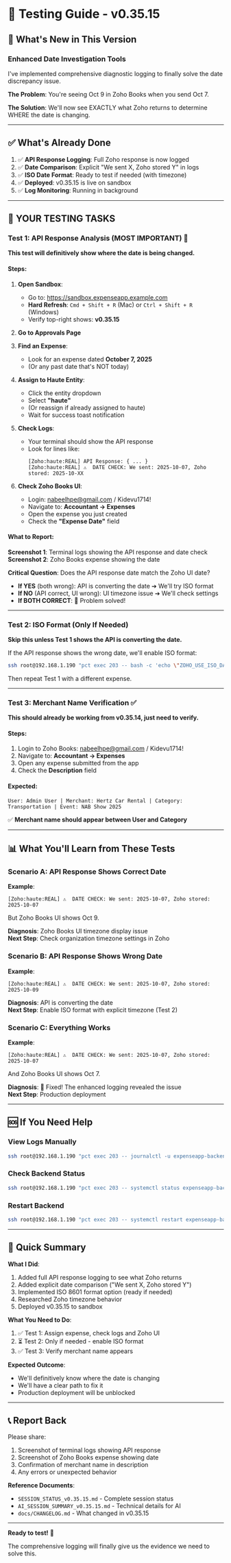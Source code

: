 # 🧪 Testing Guide - v0.35.15

## 🎯 What's New in This Version

### Enhanced Date Investigation Tools
I've implemented comprehensive diagnostic logging to finally solve the date discrepancy issue.

**The Problem**: You're seeing Oct 9 in Zoho Books when you send Oct 7.

**The Solution**: We'll now see EXACTLY what Zoho returns to determine WHERE the date is changing.

---

## ✅ What's Already Done

1. ✅ **API Response Logging**: Full Zoho response is now logged
2. ✅ **Date Comparison**: Explicit "We sent X, Zoho stored Y" in logs
3. ✅ **ISO Date Format**: Ready to test if needed (with timezone)
4. ✅ **Deployed**: v0.35.15 is live on sandbox
5. ✅ **Log Monitoring**: Running in background

---

## 🧪 YOUR TESTING TASKS

### Test 1: API Response Analysis (MOST IMPORTANT) 🔴

**This test will definitively show where the date is being changed.**

#### Steps:

1. **Open Sandbox**:
   - Go to: https://sandbox.expenseapp.example.com
   - **Hard Refresh**: `Cmd + Shift + R` (Mac) or `Ctrl + Shift + R` (Windows)
   - Verify top-right shows: **v0.35.15**

2. **Go to Approvals Page**

3. **Find an Expense**:
   - Look for an expense dated **October 7, 2025**
   - (Or any past date that's NOT today)

4. **Assign to Haute Entity**:
   - Click the entity dropdown
   - Select **"haute"**
   - (Or reassign if already assigned to haute)
   - Wait for success toast notification

5. **Check Logs**:
   - Your terminal should show the API response
   - Look for lines like:
     ```
     [Zoho:haute:REAL] API Response: { ... }
     [Zoho:haute:REAL] ⚠️  DATE CHECK: We sent: 2025-10-07, Zoho stored: 2025-10-XX
     ```

6. **Check Zoho Books UI**:
   - Login: nabeelhpe@gmail.com / Kidevu1714!
   - Navigate to: **Accountant → Expenses**
   - Open the expense you just created
   - Check the **"Expense Date"** field

#### What to Report:

**Screenshot 1**: Terminal logs showing the API response and date check
**Screenshot 2**: Zoho Books expense showing the date

**Critical Question**: Does the API response date match the Zoho UI date?

- **If YES** (both wrong): API is converting the date ➔ We'll try ISO format
- **If NO** (API correct, UI wrong): UI timezone issue ➔ We'll check settings
- **If BOTH CORRECT**: 🎉 Problem solved!

---

### Test 2: ISO Format (Only If Needed)

**Skip this unless Test 1 shows the API is converting the date.**

If the API response shows the wrong date, we'll enable ISO format:

```bash
ssh root@192.168.1.190 "pct exec 203 -- bash -c 'echo \"ZOHO_USE_ISO_DATE=true\" >> /opt/expenseapp/backend/.env && systemctl restart expenseapp-backend'"
```

Then repeat Test 1 with a different expense.

---

### Test 3: Merchant Name Verification ✅

**This should already be working from v0.35.14, just need to verify.**

#### Steps:

1. Login to Zoho Books: nabeelhpe@gmail.com / Kidevu1714!
2. Navigate to: **Accountant → Expenses**
3. Open any expense submitted from the app
4. Check the **Description** field

#### Expected:

```
User: Admin User | Merchant: Hertz Car Rental | Category: Transportation | Event: NAB Show 2025
```

✅ **Merchant name should appear between User and Category**

---

## 📊 What You'll Learn from These Tests

### Scenario A: API Response Shows Correct Date
**Example**:
```
[Zoho:haute:REAL] ⚠️  DATE CHECK: We sent: 2025-10-07, Zoho stored: 2025-10-07
```
But Zoho Books UI shows Oct 9.

**Diagnosis**: Zoho Books UI timezone display issue  
**Next Step**: Check organization timezone settings in Zoho

### Scenario B: API Response Shows Wrong Date
**Example**:
```
[Zoho:haute:REAL] ⚠️  DATE CHECK: We sent: 2025-10-07, Zoho stored: 2025-10-09
```

**Diagnosis**: API is converting the date  
**Next Step**: Enable ISO format with explicit timezone (Test 2)

### Scenario C: Everything Works
**Example**:
```
[Zoho:haute:REAL] ⚠️  DATE CHECK: We sent: 2025-10-07, Zoho stored: 2025-10-07
```
And Zoho Books UI shows Oct 7.

**Diagnosis**: 🎉 Fixed! The enhanced logging revealed the issue  
**Next Step**: Production deployment

---

## 🆘 If You Need Help

### View Logs Manually
```bash
ssh root@192.168.1.190 "pct exec 203 -- journalctl -u expenseapp-backend --since '5 minutes ago' --no-pager | grep -E 'API Response|DATE CHECK'"
```

### Check Backend Status
```bash
ssh root@192.168.1.190 "pct exec 203 -- systemctl status expenseapp-backend"
```

### Restart Backend
```bash
ssh root@192.168.1.190 "pct exec 203 -- systemctl restart expenseapp-backend"
```

---

## 📝 Quick Summary

**What I Did**:
1. Added full API response logging to see what Zoho returns
2. Added explicit date comparison ("We sent X, Zoho stored Y")
3. Implemented ISO 8601 format option (ready if needed)
4. Researched Zoho timezone behavior
5. Deployed v0.35.15 to sandbox

**What You Need to Do**:
1. ✅ Test 1: Assign expense, check logs and Zoho UI
2. ⏳ Test 2: Only if needed - enable ISO format
3. ✅ Test 3: Verify merchant name appears

**Expected Outcome**:
- We'll definitively know where the date is changing
- We'll have a clear path to fix it
- Production deployment will be unblocked

---

## 📞 Report Back

Please share:
1. Screenshot of terminal logs showing API response
2. Screenshot of Zoho Books expense showing date
3. Confirmation of merchant name in description
4. Any errors or unexpected behavior

**Reference Documents**:
- `SESSION_STATUS_v0.35.15.md` - Complete session status
- `AI_SESSION_SUMMARY_v0.35.15.md` - Technical details for AI
- `docs/CHANGELOG.md` - What changed in v0.35.15

---

**Ready to test!** 🚀

The comprehensive logging will finally give us the evidence we need to solve this.


